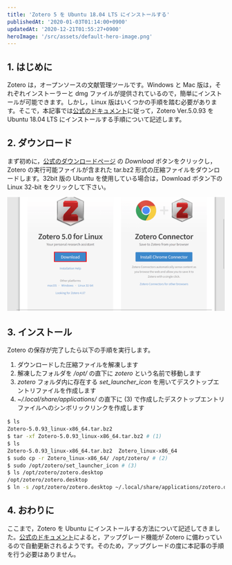 ```yaml
---
title: 'Zotero 5 を Ubuntu 18.04 LTS にインストールする'
publishedAt: '2020-01-03T01:14:00+0900'
updatedAt: '2020-12-21T01:55:27+0900'
heroImage: '/src/assets/default-hero-image.png'
---
```


## 1. はじめに

Zotero は，オープンソースの文献管理ツールです。Windows と Mac 版は，それぞれインストーラーと dmg ファイルが提供されているので，簡単にインストールが可能できます。しかし，Linux 版はいくつかの手順を踏む必要があります。そこで，本記事では[公式のドキュメント](https://www.zotero.org/support/installation)に従って，Zotero Ver.5.0.93 を Ubuntu 18.04 LTS にインストールする手順について記述します。

## 2. ダウンロード

まず初めに，[公式のダウンロードページ](https://www.zotero.org/download/) の _Download_ ボタンをクリックし，Zotero の実行可能ファイルが含まれた tar.bz2 形式の圧縮ファイルをダウンロードします。32bit 版の Ubuntu を使用している場合は，Download ボタン下の Linux 32-bit をクリックして下さい。

![Zotero Download Page](b3fe65578ca119b95d165b1ad68aef7a.png)

## 3. インストール

Zotero の保存が完了したら以下の手順を実行します。

1. ダウンロードした圧縮ファイルを解凍します
2. 解凍したフォルダを _/opt/_ の直下に _zotero_ という名前で移動します
3. _zotero_ フォルダ内に存在する _set_launcher_icon_ を用いてデスクトップエントリファイルを作成します
4. _~/.local/share/applications/_ の直下に (3) で作成したデスクトップエントリファイルへのシンボリックリンクを作成します

```bash
$ ls
Zotero-5.0.93_linux-x86_64.tar.bz2
$ tar -xf Zotero-5.0.93_linux-x86_64.tar.bz2 # (1)
$ ls
Zotero-5.0.93_linux-x86_64.tar.bz2  Zotero_linux-x86_64
$ sudo cp -r Zotero_linux-x86_64/ /opt/zotero/ # (2)
$ sudo /opt/zotero/set_launcher_icon # (3)
$ ls /opt/zotero/zotero.desktop
/opt/zotero/zotero.desktop
$ ln -s /opt/zotero/zotero.desktop ~/.local/share/applications/zotero.desktop # (4)
```

## 4. おわりに

ここまで，Zotero を Ubuntu にインストールする方法について記述してきました。[公式のドキュメント](https://www.zotero.org/support/installation)によると，アップグレード機能が Zotero に備わっているので自動更新されるようです。そのため，アップグレードの度に本記事の手順を行う必要はありません。
